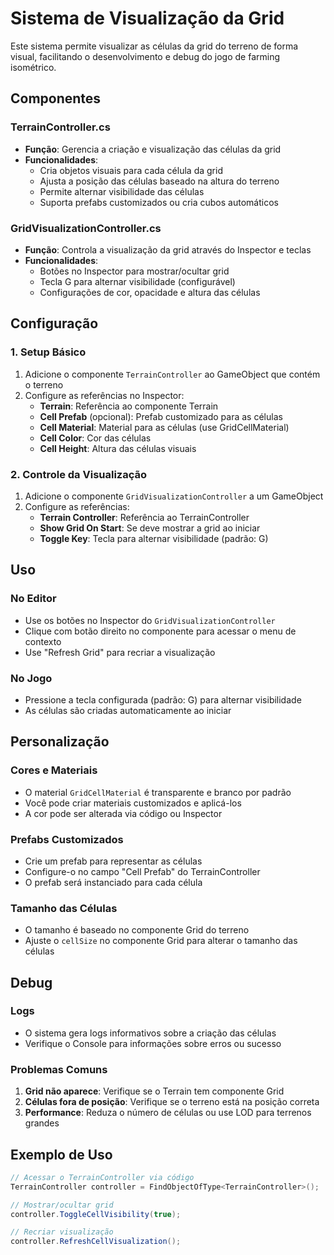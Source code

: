 # Sistema de Visualização da Grid

Este sistema permite visualizar as células da grid do terreno de forma visual, facilitando o desenvolvimento e debug do jogo de farming isométrico.

## Componentes

### TerrainController.cs
- **Função**: Gerencia a criação e visualização das células da grid
- **Funcionalidades**:
  - Cria objetos visuais para cada célula da grid
  - Ajusta a posição das células baseado na altura do terreno
  - Permite alternar visibilidade das células
  - Suporta prefabs customizados ou cria cubos automáticos

### GridVisualizationController.cs
- **Função**: Controla a visualização da grid através do Inspector e teclas
- **Funcionalidades**:
  - Botões no Inspector para mostrar/ocultar grid
  - Tecla G para alternar visibilidade (configurável)
  - Configurações de cor, opacidade e altura das células

## Configuração

### 1. Setup Básico
1. Adicione o componente `TerrainController` ao GameObject que contém o terreno
2. Configure as referências no Inspector:
   - **Terrain**: Referência ao componente Terrain
   - **Cell Prefab** (opcional): Prefab customizado para as células
   - **Cell Material**: Material para as células (use GridCellMaterial)
   - **Cell Color**: Cor das células
   - **Cell Height**: Altura das células visuais

### 2. Controle da Visualização
1. Adicione o componente `GridVisualizationController` a um GameObject
2. Configure as referências:
   - **Terrain Controller**: Referência ao TerrainController
   - **Show Grid On Start**: Se deve mostrar a grid ao iniciar
   - **Toggle Key**: Tecla para alternar visibilidade (padrão: G)

## Uso

### No Editor
- Use os botões no Inspector do `GridVisualizationController`
- Clique com botão direito no componente para acessar o menu de contexto
- Use "Refresh Grid" para recriar a visualização

### No Jogo
- Pressione a tecla configurada (padrão: G) para alternar visibilidade
- As células são criadas automaticamente ao iniciar

## Personalização

### Cores e Materiais
- O material `GridCellMaterial` é transparente e branco por padrão
- Você pode criar materiais customizados e aplicá-los
- A cor pode ser alterada via código ou Inspector

### Prefabs Customizados
- Crie um prefab para representar as células
- Configure-o no campo "Cell Prefab" do TerrainController
- O prefab será instanciado para cada célula

### Tamanho das Células
- O tamanho é baseado no componente Grid do terreno
- Ajuste o `cellSize` no componente Grid para alterar o tamanho das células

## Debug

### Logs
- O sistema gera logs informativos sobre a criação das células
- Verifique o Console para informações sobre erros ou sucesso

### Problemas Comuns
1. **Grid não aparece**: Verifique se o Terrain tem componente Grid
2. **Células fora de posição**: Verifique se o terreno está na posição correta
3. **Performance**: Reduza o número de células ou use LOD para terrenos grandes

## Exemplo de Uso

```csharp
// Acessar o TerrainController via código
TerrainController controller = FindObjectOfType<TerrainController>();

// Mostrar/ocultar grid
controller.ToggleCellVisibility(true);

// Recriar visualização
controller.RefreshCellVisualization();
``` 